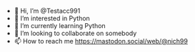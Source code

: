 - 👋 Hi, I’m @Testacc991
- 👀 I’m interested in Python
- 🌱 I’m currently learning Python
- 💞️ I’m looking to collaborate on somebody
- 📫 How to reach me https://mastodon.social/web/@nich99

<!---
Testacc991/Testacc991 is a ✨ special ✨ repository because its `README.md` (this file) appears on your GitHub profile.
You can click the Preview link to take a look at your changes.
--->

